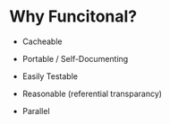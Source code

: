 # Why Funcitonal?

- Cacheable

- Portable / Self-Documenting

- Easily Testable

- Reasonable (referential transparancy)

- Parallel
